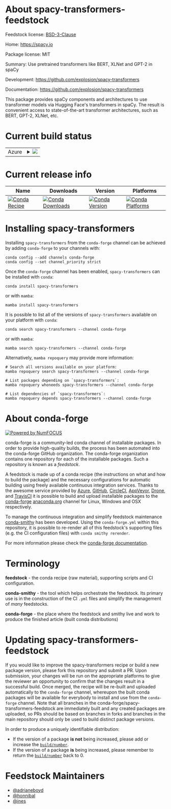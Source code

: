 About spacy-transformers-feedstock
==================================

Feedstock license: [BSD-3-Clause](https://github.com/conda-forge/spacy-transformers-feedstock/blob/main/LICENSE.txt)

Home: https://spacy.io

Package license: MIT

Summary: Use pretrained transformers like BERT, XLNet and GPT-2 in spaCy

Development: https://github.com/explosion/spacy-transformers

Documentation: https://github.com/explosion/spacy-transformers

This package provides spaCy components and architectures to use transformer
models via Hugging Face's transformers in spaCy. The result is convenient
access to state-of-the-art transformer architectures, such as BERT, GPT-2,
XLNet, etc.


Current build status
====================


<table>
    
  <tr>
    <td>Azure</td>
    <td>
      <details>
        <summary>
          <a href="https://dev.azure.com/conda-forge/feedstock-builds/_build/latest?definitionId=14591&branchName=main">
            <img src="https://dev.azure.com/conda-forge/feedstock-builds/_apis/build/status/spacy-transformers-feedstock?branchName=main">
          </a>
        </summary>
        <table>
          <thead><tr><th>Variant</th><th>Status</th></tr></thead>
          <tbody><tr>
              <td>linux_64_numpy1.22python3.10.____cpython</td>
              <td>
                <a href="https://dev.azure.com/conda-forge/feedstock-builds/_build/latest?definitionId=14591&branchName=main">
                  <img src="https://dev.azure.com/conda-forge/feedstock-builds/_apis/build/status/spacy-transformers-feedstock?branchName=main&jobName=linux&configuration=linux%20linux_64_numpy1.22python3.10.____cpython" alt="variant">
                </a>
              </td>
            </tr><tr>
              <td>linux_64_numpy1.22python3.8.____cpython</td>
              <td>
                <a href="https://dev.azure.com/conda-forge/feedstock-builds/_build/latest?definitionId=14591&branchName=main">
                  <img src="https://dev.azure.com/conda-forge/feedstock-builds/_apis/build/status/spacy-transformers-feedstock?branchName=main&jobName=linux&configuration=linux%20linux_64_numpy1.22python3.8.____cpython" alt="variant">
                </a>
              </td>
            </tr><tr>
              <td>linux_64_numpy1.22python3.9.____cpython</td>
              <td>
                <a href="https://dev.azure.com/conda-forge/feedstock-builds/_build/latest?definitionId=14591&branchName=main">
                  <img src="https://dev.azure.com/conda-forge/feedstock-builds/_apis/build/status/spacy-transformers-feedstock?branchName=main&jobName=linux&configuration=linux%20linux_64_numpy1.22python3.9.____cpython" alt="variant">
                </a>
              </td>
            </tr><tr>
              <td>linux_64_numpy1.23python3.11.____cpython</td>
              <td>
                <a href="https://dev.azure.com/conda-forge/feedstock-builds/_build/latest?definitionId=14591&branchName=main">
                  <img src="https://dev.azure.com/conda-forge/feedstock-builds/_apis/build/status/spacy-transformers-feedstock?branchName=main&jobName=linux&configuration=linux%20linux_64_numpy1.23python3.11.____cpython" alt="variant">
                </a>
              </td>
            </tr><tr>
              <td>linux_64_numpy1.26python3.12.____cpython</td>
              <td>
                <a href="https://dev.azure.com/conda-forge/feedstock-builds/_build/latest?definitionId=14591&branchName=main">
                  <img src="https://dev.azure.com/conda-forge/feedstock-builds/_apis/build/status/spacy-transformers-feedstock?branchName=main&jobName=linux&configuration=linux%20linux_64_numpy1.26python3.12.____cpython" alt="variant">
                </a>
              </td>
            </tr><tr>
              <td>osx_64_numpy1.22python3.10.____cpython</td>
              <td>
                <a href="https://dev.azure.com/conda-forge/feedstock-builds/_build/latest?definitionId=14591&branchName=main">
                  <img src="https://dev.azure.com/conda-forge/feedstock-builds/_apis/build/status/spacy-transformers-feedstock?branchName=main&jobName=osx&configuration=osx%20osx_64_numpy1.22python3.10.____cpython" alt="variant">
                </a>
              </td>
            </tr><tr>
              <td>osx_64_numpy1.22python3.8.____cpython</td>
              <td>
                <a href="https://dev.azure.com/conda-forge/feedstock-builds/_build/latest?definitionId=14591&branchName=main">
                  <img src="https://dev.azure.com/conda-forge/feedstock-builds/_apis/build/status/spacy-transformers-feedstock?branchName=main&jobName=osx&configuration=osx%20osx_64_numpy1.22python3.8.____cpython" alt="variant">
                </a>
              </td>
            </tr><tr>
              <td>osx_64_numpy1.22python3.9.____cpython</td>
              <td>
                <a href="https://dev.azure.com/conda-forge/feedstock-builds/_build/latest?definitionId=14591&branchName=main">
                  <img src="https://dev.azure.com/conda-forge/feedstock-builds/_apis/build/status/spacy-transformers-feedstock?branchName=main&jobName=osx&configuration=osx%20osx_64_numpy1.22python3.9.____cpython" alt="variant">
                </a>
              </td>
            </tr><tr>
              <td>osx_64_numpy1.23python3.11.____cpython</td>
              <td>
                <a href="https://dev.azure.com/conda-forge/feedstock-builds/_build/latest?definitionId=14591&branchName=main">
                  <img src="https://dev.azure.com/conda-forge/feedstock-builds/_apis/build/status/spacy-transformers-feedstock?branchName=main&jobName=osx&configuration=osx%20osx_64_numpy1.23python3.11.____cpython" alt="variant">
                </a>
              </td>
            </tr><tr>
              <td>osx_64_numpy1.26python3.12.____cpython</td>
              <td>
                <a href="https://dev.azure.com/conda-forge/feedstock-builds/_build/latest?definitionId=14591&branchName=main">
                  <img src="https://dev.azure.com/conda-forge/feedstock-builds/_apis/build/status/spacy-transformers-feedstock?branchName=main&jobName=osx&configuration=osx%20osx_64_numpy1.26python3.12.____cpython" alt="variant">
                </a>
              </td>
            </tr>
          </tbody>
        </table>
      </details>
    </td>
  </tr>
</table>

Current release info
====================

| Name | Downloads | Version | Platforms |
| --- | --- | --- | --- |
| [![Conda Recipe](https://img.shields.io/badge/recipe-spacy--transformers-green.svg)](https://anaconda.org/conda-forge/spacy-transformers) | [![Conda Downloads](https://img.shields.io/conda/dn/conda-forge/spacy-transformers.svg)](https://anaconda.org/conda-forge/spacy-transformers) | [![Conda Version](https://img.shields.io/conda/vn/conda-forge/spacy-transformers.svg)](https://anaconda.org/conda-forge/spacy-transformers) | [![Conda Platforms](https://img.shields.io/conda/pn/conda-forge/spacy-transformers.svg)](https://anaconda.org/conda-forge/spacy-transformers) |

Installing spacy-transformers
=============================

Installing `spacy-transformers` from the `conda-forge` channel can be achieved by adding `conda-forge` to your channels with:

```
conda config --add channels conda-forge
conda config --set channel_priority strict
```

Once the `conda-forge` channel has been enabled, `spacy-transformers` can be installed with `conda`:

```
conda install spacy-transformers
```

or with `mamba`:

```
mamba install spacy-transformers
```

It is possible to list all of the versions of `spacy-transformers` available on your platform with `conda`:

```
conda search spacy-transformers --channel conda-forge
```

or with `mamba`:

```
mamba search spacy-transformers --channel conda-forge
```

Alternatively, `mamba repoquery` may provide more information:

```
# Search all versions available on your platform:
mamba repoquery search spacy-transformers --channel conda-forge

# List packages depending on `spacy-transformers`:
mamba repoquery whoneeds spacy-transformers --channel conda-forge

# List dependencies of `spacy-transformers`:
mamba repoquery depends spacy-transformers --channel conda-forge
```


About conda-forge
=================

[![Powered by
NumFOCUS](https://img.shields.io/badge/powered%20by-NumFOCUS-orange.svg?style=flat&colorA=E1523D&colorB=007D8A)](https://numfocus.org)

conda-forge is a community-led conda channel of installable packages.
In order to provide high-quality builds, the process has been automated into the
conda-forge GitHub organization. The conda-forge organization contains one repository
for each of the installable packages. Such a repository is known as a *feedstock*.

A feedstock is made up of a conda recipe (the instructions on what and how to build
the package) and the necessary configurations for automatic building using freely
available continuous integration services. Thanks to the awesome service provided by
[Azure](https://azure.microsoft.com/en-us/services/devops/), [GitHub](https://github.com/),
[CircleCI](https://circleci.com/), [AppVeyor](https://www.appveyor.com/),
[Drone](https://cloud.drone.io/welcome), and [TravisCI](https://travis-ci.com/)
it is possible to build and upload installable packages to the
[conda-forge](https://anaconda.org/conda-forge) [anaconda.org](https://anaconda.org/)
channel for Linux, Windows and OSX respectively.

To manage the continuous integration and simplify feedstock maintenance
[conda-smithy](https://github.com/conda-forge/conda-smithy) has been developed.
Using the ``conda-forge.yml`` within this repository, it is possible to re-render all of
this feedstock's supporting files (e.g. the CI configuration files) with ``conda smithy rerender``.

For more information please check the [conda-forge documentation](https://conda-forge.org/docs/).

Terminology
===========

**feedstock** - the conda recipe (raw material), supporting scripts and CI configuration.

**conda-smithy** - the tool which helps orchestrate the feedstock.
                   Its primary use is in the construction of the CI ``.yml`` files
                   and simplify the management of *many* feedstocks.

**conda-forge** - the place where the feedstock and smithy live and work to
                  produce the finished article (built conda distributions)


Updating spacy-transformers-feedstock
=====================================

If you would like to improve the spacy-transformers recipe or build a new
package version, please fork this repository and submit a PR. Upon submission,
your changes will be run on the appropriate platforms to give the reviewer an
opportunity to confirm that the changes result in a successful build. Once
merged, the recipe will be re-built and uploaded automatically to the
`conda-forge` channel, whereupon the built conda packages will be available for
everybody to install and use from the `conda-forge` channel.
Note that all branches in the conda-forge/spacy-transformers-feedstock are
immediately built and any created packages are uploaded, so PRs should be based
on branches in forks and branches in the main repository should only be used to
build distinct package versions.

In order to produce a uniquely identifiable distribution:
 * If the version of a package **is not** being increased, please add or increase
   the [``build/number``](https://docs.conda.io/projects/conda-build/en/latest/resources/define-metadata.html#build-number-and-string).
 * If the version of a package **is** being increased, please remember to return
   the [``build/number``](https://docs.conda.io/projects/conda-build/en/latest/resources/define-metadata.html#build-number-and-string)
   back to 0.

Feedstock Maintainers
=====================

* [@adrianeboyd](https://github.com/adrianeboyd/)
* [@honnibal](https://github.com/honnibal/)
* [@ines](https://github.com/ines/)

